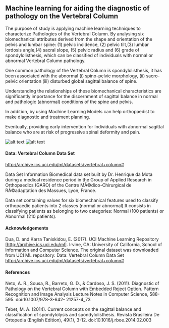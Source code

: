 ## Machine learning for aiding the diagnostic of pathology on the Vertebral Column
The purpose of study is applying machine learning techniques to characterize Pathologies of the Vertebral Column. By analysing  six biomechanical attributes derived from the shape and orientation of the pelvis and lumbar spine: (1) pelvic incidence, (2) pelvic tilt,(3) lumbar lordosis angle,(4) sacral slope, (5) pelvic radius and (6) grade of spondylolisthesis, which can be classified of individuals with normal or abnormal Vertebral Column pathology.

One common pathology of the Vertebral Column is spondylolisthesis, it has been associated with the abnormal (i) spino-pelvic morphology, (ii) sacro-pelvic orientation (iii) disturbed global sagittal balance of spine.

Understanding the relationships of these biomechanical characteristics are significantly importance for the discernment of sagittal balance in normal and pathologic (abnormal) conditions of the spine and pelvis.  

In addition, by using Machine Learning Models can help orthopaedist to make diagnostic and treatment planning.  

Eventually, providing early intervention for Individuals with abnormal sagittal balance who are at risk of progressive spinal deformity and pain.

![alt text](https://github.com/IreneYPCheung/Pathology_on_the_Vertebral_Column/lumbar-spondylolystthesis.jpg)
![alt text](https://github.com/IreneYPCheung/Pathology_on_the_Vertebral_Column/lumbar-spondylolystthesis2.jpg)

#### Data: Vertebral Column Data Set
http://archive.ics.uci.edu/ml/datasets/vertebral+column#

Data Set Information
Biomedical data set built by Dr. Henrique da Mota during a medical residence period in the Group of Applied Research in Orthopaedics (GARO) of the Centre MÃ©dico-Chirurgical de RÃ©adaptation des Massues, Lyon, France.

Data set containing values for six biomechanical features used to classify orthopaedic patients into 2 classes (normal or abnormal).It consists in classifying patients as belonging to two categories: Normal (100 patients) or Abnormal (210 patients). 

#### Acknowledgements
Dua, D. and Karra Taniskidou, E. (2017). UCI Machine Learning Repository [http://archive.ics.uci.edu/ml]. Irvine, CA: University of California, School of Information and Computer Science.
The original dataset was downloaded from UCI ML repository: Data: Vertebral Column Data Set http://archive.ics.uci.edu/ml/datasets/vertebral+column#

#### References 
Neto, A. R., Sousa, R., Barreto, G. D., & Cardoso, J. S. (2011). Diagnostic of Pathology on the Vertebral Column with Embedded Reject Option. Pattern Recognition and Image Analysis Lecture Notes in Computer Science, 588-595. doi:10.1007/978-3-642- 21257-4_73

Tebet, M. A. (2014). Current concepts on the sagittal balance and classification of spondylolysis and spondylolisthesis. Revista Brasileira De Ortopedia (English Edition), 49(1), 3-12. doi:10.1016/j.rboe.2014.02.003
